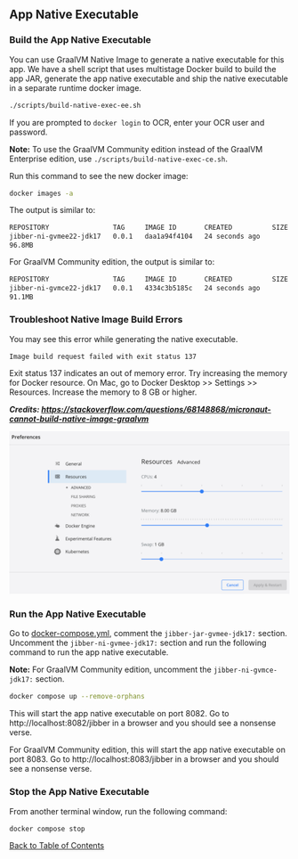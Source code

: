 ## App Native Executable

### Build the App Native Executable

You can use GraalVM Native Image to generate a native executable for this app. We have a shell script that uses multistage Docker build to build the app JAR, generate the app native executable and ship the native executable in a separate runtime docker image.

```bash
./scripts/build-native-exec-ee.sh
```
If you are prompted to `docker login` to OCR, enter your OCR user and password.

**Note:** To use the GraalVM Community edition instead of the GraalVM Enterprise edition, use `./scripts/build-native-exec-ce.sh`.

Run this command to see the new docker image:

```bash
docker images -a
```

The output is similar to:
```
REPOSITORY                TAG     IMAGE ID       CREATED          SIZE
jibber-ni-gvmee22-jdk17   0.0.1   daa1a94f4104   24 seconds ago   96.8MB
```

For GraalVM Community edition, the output is similar to:
```
REPOSITORY                TAG     IMAGE ID       CREATED          SIZE
jibber-ni-gvmce22-jdk17   0.0.1   4334c3b5185c   24 seconds ago   91.1MB
```


### Troubleshoot Native Image Build Errors

You may see this error while generating the native executable.

```
Image build request failed with exit status 137
```

Exit status 137 indicates an out of memory error. Try increasing the memory for Docker resource. On Mac, go to Docker Desktop >> Settings >> Resources. Increase the memory to 8 GB or higher.

***Credits: https://stackoverflow.com/questions/68148868/micronaut-cannot-build-native-image-graalvm***

![Docker Memory Settings](../images/docker-memory-settings.png)


### Run the App Native Executable

Go to [docker-compose.yml](../docker-compose.yml), comment the `jibber-jar-gvmee-jdk17:` section. Uncomment the `jibber-ni-gvmee-jdk17:` section and run the following command to run the app native executable.

**Note:** For GraalVM Community edition, uncomment the `jibber-ni-gvmce-jdk17:` section. 

```bash
docker compose up --remove-orphans
```

This will start the app native executable on port 8082. Go to http://localhost:8082/jibber in a browser and you should see a nonsense verse.

For GraalVM Community edition, this will start the app native executable on port 8083. Go to http://localhost:8083/jibber in a browser and you should see a nonsense verse.


### Stop the App Native Executable

From another terminal window, run the following command:

```bash
docker compose stop
```

[Back to Table of Contents](../README.md#table-of-contents)